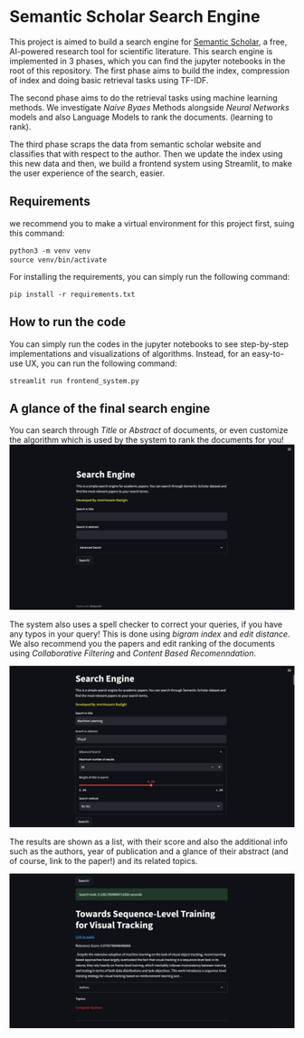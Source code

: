 # Semantic Scholar Search Engine

This project is aimed to build a search engine for [Semantic Scholar](https://www.semanticscholar.org/), a free, AI-powered research tool for scientific literature. This search engine is implemented in 3 phases, which you can find the jupyter notebooks in the root of this repository. The first phase aims to build the index, compression of index and doing basic retrieval tasks using TF-IDF.

The second phase aims to do the retrieval tasks using machine learning methods. We investigate *Naive Byaes* Methods alongside *Neural Networks* models and also Language Models to rank the documents. (learning to rank).

The third phase scraps the data from semantic scholar website and classifies that with respect to the author. Then we update the index using this new data and then, we build a frontend system using Streamlit, to make the user experience of the search, easier.

## Requirements
we recommend you to make a virtual environment for this project first, suing this command:
```
python3 -m venv venv
source venv/bin/activate
```

For installing the requirements, you can simply run the following command:

```
pip install -r requirements.txt
```
## How to run the code
You can simply run the codes in the jupyter notebooks to see step-by-step implementations and visualizations of algorithms. Instead, for an easy-to-use UX, you can run the following command:

```
streamlit run frontend_system.py
```

## A glance of the final search engine
You can search through *Title* or *Abstract* of documents, or even customize the algorithm which is used by the system to rank the documents for you! 
![First Picture](./Images/1.png)

The system also uses a spell checker to correct your queries, if you have any typos in your query! This is done using *_bigram index_* and *_edit distance_*. We also recommend you the papers and edit ranking of the documents using *Collaborative Filtering* and *Content Based Recomenndation*.

![Second Picture](./Images/2.png)

The results are shown as a list, with their score and also the additional info such as the authors, year of publication and a glance of their abstract (and of course, link to the paper!) and its related topics.

![Third Picture](./Images/3.png)